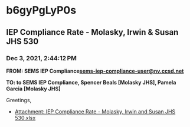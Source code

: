# b6gyPgLyP0s
## IEP Compliance Rate - Molasky, Irwin & Susan JHS 530
### Dec 3, 2021, 2:44:12 PM
**FROM: SEMS IEP Compliance<sems-iep-compliance-user@nv.ccsd.net>**

**TO: to SEMS IEP Compliance, Spencer Beals [Molasky JHS], Pamela Garcia [Molasky JHS]**


Greetings,  





* [Attachment: IEP Compliance Rate - Molasky, Irwin and Susan JHS 530.xlsx](b6gyPgLyP0s-attachment-1.xlsx)
